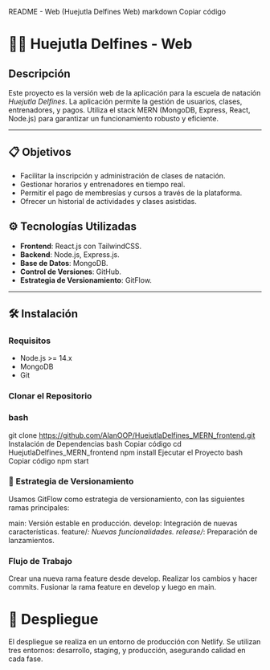 README - Web (Huejutla Delfines Web)
markdown
Copiar código
# 🏊‍♂️ Huejutla Delfines - Web

## Descripción

Este proyecto es la versión web de la aplicación para la escuela de natación *Huejutla Delfines*. La aplicación permite la gestión de usuarios, clases, entrenadores, y pagos. Utiliza el stack MERN (MongoDB, Express, React, Node.js) para garantizar un funcionamiento robusto y eficiente.

---

## 📋 **Objetivos**
- Facilitar la inscripción y administración de clases de natación.
- Gestionar horarios y entrenadores en tiempo real.
- Permitir el pago de membresías y cursos a través de la plataforma.
- Ofrecer un historial de actividades y clases asistidas.

## ⚙️ **Tecnologías Utilizadas**
- **Frontend**: React.js con TailwindCSS.
- **Backend**: Node.js, Express.js.
- **Base de Datos**: MongoDB.
- **Control de Versiones**: GitHub.
- **Estrategia de Versionamiento**: GitFlow.

---

## 🛠 **Instalación**

### Requisitos
- Node.js >= 14.x
- MongoDB
- Git

### Clonar el Repositorio

### bash
git clone https://github.com/AlanOOP/HuejutlaDelfines_MERN_frontend.git
Instalación de Dependencias
bash
Copiar código
cd HuejutlaDelfines_MERN_frontend
npm install
Ejecutar el Proyecto
bash
Copiar código
npm start

### 🔀 Estrategia de Versionamiento
Usamos GitFlow como estrategia de versionamiento, con las siguientes ramas principales:

main: Versión estable en producción.
develop: Integración de nuevas características.
feature/*: Nuevas funcionalidades.
release/*: Preparación de lanzamientos.

### Flujo de Trabajo
Crear una nueva rama feature desde develop.
Realizar los cambios y hacer commits.
Fusionar la rama feature en develop y luego en main.

# 🚀 Despliegue
El despliegue se realiza en un entorno de producción con Netlify. Se utilizan tres entornos: desarrollo, staging, y producción, asegurando calidad en cada fase.
